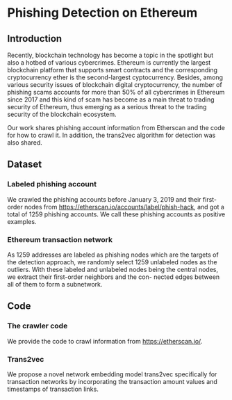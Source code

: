 # Phishing Detection on Ethereum
## Introduction
Recently, blockchain technology has become a topic in the spotlight but also a hotbed of various cybercrimes. 
Ethereum is currently the largest blockchain platform that supports smart contracts and the corresponding cryptocurrency ether is the second-largest cyptocurrency.
Besides, among various security issues of blockchain digital cryptocurrency, the number of phishing scams accounts for more than 50% of all cybercrimes in Ethereum since 2017 and this kind of scam has become as a main threat to trading security of Ethereum, thus emerging as a serious threat to the trading security of the blockchain ecosystem. 

Our work shares phishing account information from Etherscan and the code for how to crawl it. In addition, the trans2vec algorithm for detection was also shared. 

## Dataset
### Labeled phishing account
We crawled the phishing accounts before January 3, 2019 and their first-order nodes from https://etherscan.io/accounts/label/phish-hack, and got a total of 1259 phishing accounts. We call these phishing accounts as positive examples.

### Ethereum transaction network
As 1259 addresses are labeled as phishing nodes which are the targets of the detection approach, we randomly select 1259 unlabeled nodes as the outliers. With these labeled and unlabeled nodes being the central nodes, we extract their first-order neighbors and the con- nected edges between all of them to form a subnetwork.

## Code
### The crawler code
We provide the code to crawl information from https://etherscan.io/.
### Trans2vec
We propose a novel network embedding model trans2vec specifically for transaction networks by incorporating the transaction amount values and timestamps of transaction links.
